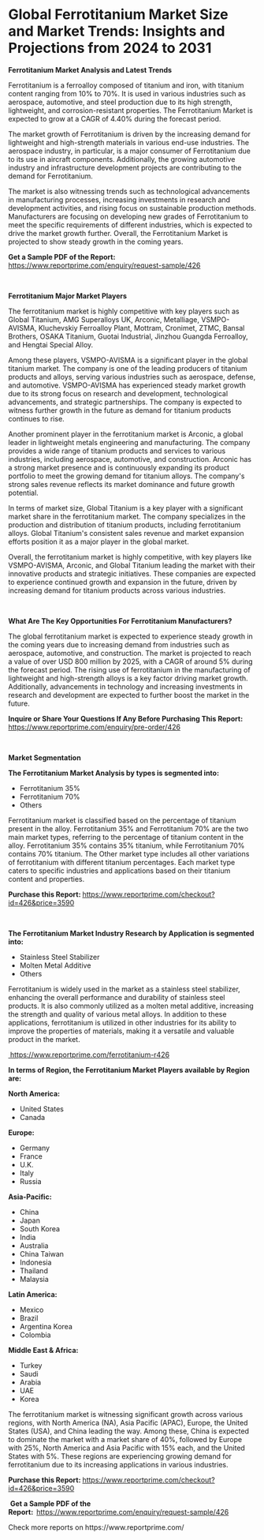 <p><h1>Global Ferrotitanium Market Size and Market Trends: Insights and Projections from 2024 to 2031</h1></p><p><strong>Ferrotitanium Market Analysis and Latest Trends</strong></p>
<p><p>Ferrotitanium is a ferroalloy composed of titanium and iron, with titanium content ranging from 10% to 70%. It is used in various industries such as aerospace, automotive, and steel production due to its high strength, lightweight, and corrosion-resistant properties. The Ferrotitanium Market is expected to grow at a CAGR of 4.40% during the forecast period.</p><p>The market growth of Ferrotitanium is driven by the increasing demand for lightweight and high-strength materials in various end-use industries. The aerospace industry, in particular, is a major consumer of Ferrotitanium due to its use in aircraft components. Additionally, the growing automotive industry and infrastructure development projects are contributing to the demand for Ferrotitanium.</p><p>The market is also witnessing trends such as technological advancements in manufacturing processes, increasing investments in research and development activities, and rising focus on sustainable production methods. Manufacturers are focusing on developing new grades of Ferrotitanium to meet the specific requirements of different industries, which is expected to drive the market growth further. Overall, the Ferrotitanium Market is projected to show steady growth in the coming years.</p></p>
<p><strong>Get a Sample PDF of the Report:&nbsp;</strong> <a href="https://www.reportprime.com/enquiry/request-sample/426">https://www.reportprime.com/enquiry/request-sample/426</a></p>
<p>&nbsp;</p>
<p><strong>Ferrotitanium Major Market Players</strong></p>
<p><p>The ferrotitanium market is highly competitive with key players such as Global Titanium, AMG Superalloys UK, Arconic, Metalliage, VSMPO-AVISMA, Kluchevskiy Ferroalloy Plant, Mottram, Cronimet, ZTMC, Bansal Brothers, OSAKA Titanium, Guotai Industrial, Jinzhou Guangda Ferroalloy, and Hengtai Special Alloy.</p><p>Among these players, VSMPO-AVISMA is a significant player in the global titanium market. The company is one of the leading producers of titanium products and alloys, serving various industries such as aerospace, defense, and automotive. VSMPO-AVISMA has experienced steady market growth due to its strong focus on research and development, technological advancements, and strategic partnerships. The company is expected to witness further growth in the future as demand for titanium products continues to rise.</p><p>Another prominent player in the ferrotitanium market is Arconic, a global leader in lightweight metals engineering and manufacturing. The company provides a wide range of titanium products and services to various industries, including aerospace, automotive, and construction. Arconic has a strong market presence and is continuously expanding its product portfolio to meet the growing demand for titanium alloys. The company's strong sales revenue reflects its market dominance and future growth potential.</p><p>In terms of market size, Global Titanium is a key player with a significant market share in the ferrotitanium market. The company specializes in the production and distribution of titanium products, including ferrotitanium alloys. Global Titanium's consistent sales revenue and market expansion efforts position it as a major player in the global market.</p><p>Overall, the ferrotitanium market is highly competitive, with key players like VSMPO-AVISMA, Arconic, and Global Titanium leading the market with their innovative products and strategic initiatives. These companies are expected to experience continued growth and expansion in the future, driven by increasing demand for titanium products across various industries.</p></p>
<p>&nbsp;</p>
<p><strong>What Are The Key Opportunities For Ferrotitanium Manufacturers?</strong></p>
<p><p>The global ferrotitanium market is expected to experience steady growth in the coming years due to increasing demand from industries such as aerospace, automotive, and construction. The market is projected to reach a value of over USD 800 million by 2025, with a CAGR of around 5% during the forecast period. The rising use of ferrotitanium in the manufacturing of lightweight and high-strength alloys is a key factor driving market growth. Additionally, advancements in technology and increasing investments in research and development are expected to further boost the market in the future.</p></p>
<p><strong>Inquire or Share Your Questions If Any Before Purchasing This Report:</strong> <a href="https://www.reportprime.com/enquiry/pre-order/426">https://www.reportprime.com/enquiry/pre-order/426</a></p>
<p>&nbsp;</p>
<p><strong>Market Segmentation</strong></p>
<p><strong>The Ferrotitanium Market Analysis by types is segmented into:</strong></p>
<p><ul><li>Ferrotitanium 35%</li><li>Ferrotitanium 70%</li><li>Others</li></ul></p>
<p><p>Ferrotitanium market is classified based on the percentage of titanium present in the alloy. Ferrotitanium 35% and Ferrotitanium 70% are the two main market types, referring to the percentage of titanium content in the alloy. Ferrotitanium 35% contains 35% titanium, while Ferrotitanium 70% contains 70% titanium. The Other market type includes all other variations of ferrotitanium with different titanium percentages. Each market type caters to specific industries and applications based on their titanium content and properties.</p></p>
<p><strong>Purchase this Report:&nbsp;</strong><a href="https://www.reportprime.com/checkout?id=426&price=3590">https://www.reportprime.com/checkout?id=426&price=3590</a></p>
<p>&nbsp;</p>
<p><strong>The Ferrotitanium Market Industry Research by Application is segmented into:</strong></p>
<p><ul><li>Stainless Steel Stabilizer</li><li>Molten Metal Additive</li><li>Others</li></ul></p>
<p><p>Ferrotitanium is widely used in the market as a stainless steel stabilizer, enhancing the overall performance and durability of stainless steel products. It is also commonly utilized as a molten metal additive, increasing the strength and quality of various metal alloys. In addition to these applications, ferrotitanium is utilized in other industries for its ability to improve the properties of materials, making it a versatile and valuable product in the market.</p></p>
<p><a href="https://www.reportprime.com/ferrotitanium-r426">&nbsp;https://www.reportprime.com/ferrotitanium-r426</a></p>
<p><strong>In terms of Region, the Ferrotitanium Market Players available by Region are:</strong></p>
<p>
    <p> <strong> North America: </strong>
        <ul>
            <li>United States</li>
            <li>Canada</li>
        </ul>
        </p> 
    <p> <strong> Europe: </strong>
        <ul>
            <li>Germany</li>
            <li>France</li>
            <li>U.K.</li>
            <li>Italy</li>
            <li>Russia</li>
        </ul>
        </p> 
    <p> <strong> Asia-Pacific: </strong>
        <ul>
            <li>China</li>
            <li>Japan</li>
            <li>South Korea</li>
            <li>India</li>
            <li>Australia</li>
            <li>China Taiwan</li>
            <li>Indonesia</li>
            <li>Thailand</li>
            <li>Malaysia</li>
        </ul>
        </p> 
    <p> <strong> Latin America: </strong>
        <ul>
            <li>Mexico</li>
            <li>Brazil</li>
            <li>Argentina Korea</li>
            <li>Colombia</li>
        </ul>
        </p> 
    <p> <strong> Middle East & Africa: </strong>
        <ul>
            <li>Turkey</li>
            <li>Saudi</li>
            <li>Arabia</li>
            <li>UAE</li>
            <li>Korea</li>
        </ul>
    </p>
    </p>
<p><p>The ferrotitanium market is witnessing significant growth across various regions, with North America (NA), Asia Pacific (APAC), Europe, the United States (USA), and China leading the way. Among these, China is expected to dominate the market with a market share of 40%, followed by Europe with 25%, North America and Asia Pacific with 15% each, and the United States with 5%. These regions are experiencing growing demand for ferrotitanium due to its increasing applications in various industries.</p></p>
<p><strong>Purchase this Report: </strong><a href="https://www.reportprime.com/checkout?id=426&price=3590">https://www.reportprime.com/checkout?id=426&price=3590</a></p>
<p>&nbsp;<strong>Get a Sample PDF of the Report:&nbsp;&nbsp;</strong><a href="https://www.reportprime.com/enquiry/request-sample/426">https://www.reportprime.com/enquiry/request-sample/426</a></p>
<p><strong></strong></p>
<p>Check more reports on https://www.reportprime.com/</p>